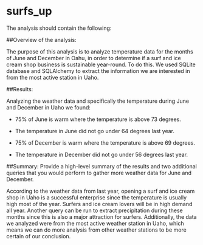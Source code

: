 # surfs_up

The analysis should contain the following:

##Overview of the analysis: 

The purpose of this analysis is to analyze temperature data for the months of June and December in Oahu, in order to determine if a surf and ice cream shop business is sustainable year-round. To do this. We used SQLite database and SQLAlchemy to extract the information we are interested in from the most active station in Uaho. 

##Results: 

Analyzing the weather data and specifically the temperature during June and December in Uaho we found:

* 75% of June is warm where the temperature is above 73 degrees.

* The temperature in June did not go under 64 degrees last year.







* 75% of December is warm where the temperature is above 69 degrees.

* The temperature in December did not go under 56 degrees last year.







##Summary: Provide a high-level summary of the results and two additional queries that you would perform to gather more weather data for June and December.

According to the weather data from last year, opening a surf and ice cream shop in Uaho is a successful enterprise since the temperature is usually high most of the year. Surfers and ice cream lovers will be in high demand all year. Another query can be run to extract precipitation during these months since this is also a major attraction for surfers.  Additionally, the data we analyzed were from the most active weather station in Uaho, which means we can do more analysis from other weather stations to be more certain of our conclusion.
